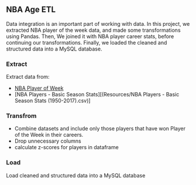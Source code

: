 ## NBA Age ETL
Data integration is an important part of working with data. In this project, we extracted NBA player of the week data, and made some transformations using Pandas. Then, We joined it with NBA player career stats, before continuing our transformations. Finally, we loaded the cleaned and structured data into a MySQL database.

### Extract 
Extract data from:
* [NBA Player of Week](Resources/NBA_player_of_the_week.csv)
* [NBA Players - Basic Season Stats][(Resources/NBA Players - Basic Season Stats (1950-2017).csv)]

### Transfrom
* Combine datasets and include only those players that have won Player of the Week in their careers.
* Drop unnecessary columns
* calculate z-scores for players in dataframe

### Load 
Load cleaned and structured data into a MySQL database

